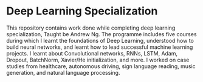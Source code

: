 # Deep Learning Specialization
This repository contains work done while completing deep learning specialization, Taught be Andrew Ng. The programme includes five courses during which I learnt the foundations of Deep Learning, understood how to build neural networks, and learnt how to lead successful machine learning projects. I learnt about Convolutional networks, RNNs, LSTM, Adam, Dropout, BatchNorm, Xavier/He initialization, and more. I worked on case studies from healthcare, autonomous driving, sign language reading, music generation, and natural language processing. 
